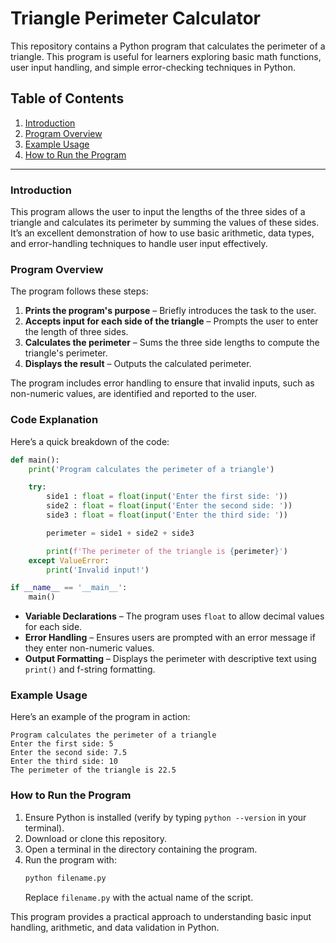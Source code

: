 
# Triangle Perimeter Calculator

This repository contains a Python program that calculates the perimeter of a triangle. This program is useful for learners exploring basic math functions, user input handling, and simple error-checking techniques in Python.

## Table of Contents
1. [Introduction](#introduction)
2. [Program Overview](#program-overview)
3. [Example Usage](#example-usage)
4. [How to Run the Program](#how-to-run-the-program)

---

### Introduction

This program allows the user to input the lengths of the three sides of a triangle and calculates its perimeter by summing the values of these sides. It’s an excellent demonstration of how to use basic arithmetic, data types, and error-handling techniques to handle user input effectively.

### Program Overview

The program follows these steps:
1. **Prints the program's purpose** – Briefly introduces the task to the user.
2. **Accepts input for each side of the triangle** – Prompts the user to enter the length of three sides.
3. **Calculates the perimeter** – Sums the three side lengths to compute the triangle's perimeter.
4. **Displays the result** – Outputs the calculated perimeter.

The program includes error handling to ensure that invalid inputs, such as non-numeric values, are identified and reported to the user.

### Code Explanation

Here’s a quick breakdown of the code:

```python
def main():
    print('Program calculates the perimeter of a triangle')

    try:
        side1 : float = float(input('Enter the first side: '))
        side2 : float = float(input('Enter the second side: '))
        side3 : float = float(input('Enter the third side: '))

        perimeter = side1 + side2 + side3

        print(f'The perimeter of the triangle is {perimeter}')
    except ValueError:
        print('Invalid input!')

if __name__ == '__main__':
    main()
```

- **Variable Declarations** – The program uses `float` to allow decimal values for each side.
- **Error Handling** – Ensures users are prompted with an error message if they enter non-numeric values.
- **Output Formatting** – Displays the perimeter with descriptive text using `print()` and f-string formatting.

### Example Usage

Here’s an example of the program in action:

```
Program calculates the perimeter of a triangle
Enter the first side: 5
Enter the second side: 7.5
Enter the third side: 10
The perimeter of the triangle is 22.5
```

### How to Run the Program

1. Ensure Python is installed (verify by typing `python --version` in your terminal).
2. Download or clone this repository.
3. Open a terminal in the directory containing the program.
4. Run the program with:
   ```bash
   python filename.py
   ```
   Replace `filename.py` with the actual name of the script.

This program provides a practical approach to understanding basic input handling, arithmetic, and data validation in Python.
